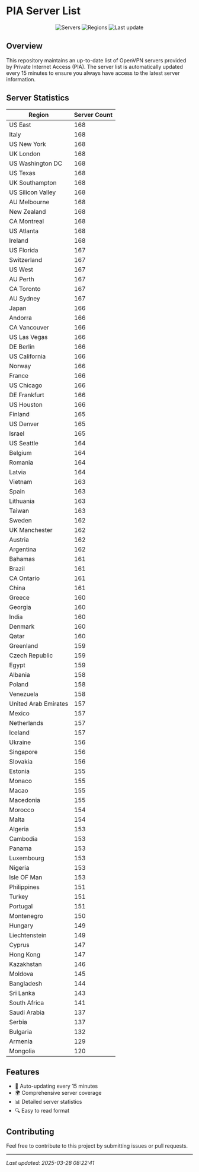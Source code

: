 # PIA Server List

<div align="center">

![Servers](https://img.shields.io/badge/servers-15,369-blue)
![Regions](https://img.shields.io/badge/regions-97-blue)
![Last update](https://img.shields.io/badge/Last_Updated-March_28_2025_03:22_EST-blue)

</div>

## Overview
This repository maintains an up-to-date list of OpenVPN servers provided by Private Internet Access (PIA). The server list is automatically updated every 15 minutes to ensure you always have access to the latest server information.

## Server Statistics
| Region | Server Count |
|--------|--------------|
| US East                        | 168          |
| Italy                          | 168          |
| US New York                    | 168          |
| UK London                      | 168          |
| US Washington DC               | 168          |
| US Texas                       | 168          |
| UK Southampton                 | 168          |
| US Silicon Valley              | 168          |
| AU Melbourne                   | 168          |
| New Zealand                    | 168          |
| CA Montreal                    | 168          |
| US Atlanta                     | 168          |
| Ireland                        | 168          |
| US Florida                     | 167          |
| Switzerland                    | 167          |
| US West                        | 167          |
| AU Perth                       | 167          |
| CA Toronto                     | 167          |
| AU Sydney                      | 167          |
| Japan                          | 166          |
| Andorra                        | 166          |
| CA Vancouver                   | 166          |
| US Las Vegas                   | 166          |
| DE Berlin                      | 166          |
| US California                  | 166          |
| Norway                         | 166          |
| France                         | 166          |
| US Chicago                     | 166          |
| DE Frankfurt                   | 166          |
| US Houston                     | 166          |
| Finland                        | 165          |
| US Denver                      | 165          |
| Israel                         | 165          |
| US Seattle                     | 164          |
| Belgium                        | 164          |
| Romania                        | 164          |
| Latvia                         | 164          |
| Vietnam                        | 163          |
| Spain                          | 163          |
| Lithuania                      | 163          |
| Taiwan                         | 163          |
| Sweden                         | 162          |
| UK Manchester                  | 162          |
| Austria                        | 162          |
| Argentina                      | 162          |
| Bahamas                        | 161          |
| Brazil                         | 161          |
| CA Ontario                     | 161          |
| China                          | 161          |
| Greece                         | 160          |
| Georgia                        | 160          |
| India                          | 160          |
| Denmark                        | 160          |
| Qatar                          | 160          |
| Greenland                      | 159          |
| Czech Republic                 | 159          |
| Egypt                          | 159          |
| Albania                        | 158          |
| Poland                         | 158          |
| Venezuela                      | 158          |
| United Arab Emirates           | 157          |
| Mexico                         | 157          |
| Netherlands                    | 157          |
| Iceland                        | 157          |
| Ukraine                        | 156          |
| Singapore                      | 156          |
| Slovakia                       | 156          |
| Estonia                        | 155          |
| Monaco                         | 155          |
| Macao                          | 155          |
| Macedonia                      | 155          |
| Morocco                        | 154          |
| Malta                          | 154          |
| Algeria                        | 153          |
| Cambodia                       | 153          |
| Panama                         | 153          |
| Luxembourg                     | 153          |
| Nigeria                        | 153          |
| Isle OF Man                    | 153          |
| Philippines                    | 151          |
| Turkey                         | 151          |
| Portugal                       | 151          |
| Montenegro                     | 150          |
| Hungary                        | 149          |
| Liechtenstein                  | 149          |
| Cyprus                         | 147          |
| Hong Kong                      | 147          |
| Kazakhstan                     | 146          |
| Moldova                        | 145          |
| Bangladesh                     | 144          |
| Sri Lanka                      | 143          |
| South Africa                   | 141          |
| Saudi Arabia                   | 137          |
| Serbia                         | 137          |
| Bulgaria                       | 132          |
| Armenia                        | 129          |
| Mongolia                       | 120          |

## Features
- 🔄 Auto-updating every 15 minutes
- 🌍 Comprehensive server coverage
- 📊 Detailed server statistics
- 🔍 Easy to read format

## Contributing
Feel free to contribute to this project by submitting issues or pull requests.

---
*Last updated: 2025-03-28 08:22:41*